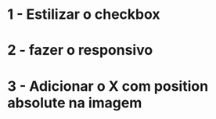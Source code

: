 # 1 - Estilizar o checkbox

# 2 - fazer o responsivo

# 3 - Adicionar o X com position absolute na imagem
